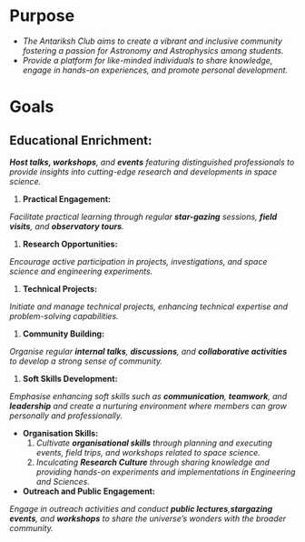 # Purpose

* *The Antariksh Club aims to create a vibrant and inclusive community fostering a passion for Astronomy and Astrophysics among students.*
* *Provide a platform for like-minded individuals to share knowledge, engage in hands-on experiences, and promote personal development.*

# Goals

## Educational Enrichment:

***Host talks, workshops**, and **events** featuring distinguished professionals to provide insights into cutting-edge research and developments in space science.*

1. **Practical Engagement:**

*Facilitate practical learning through regular **star-gazing** sessions, **field visits**, and **observatory tours**.*

1. **Research Opportunities:**

*Encourage active participation in projects, investigations, and space science and engineering experiments.*

1. **Technical Projects:**

*Initiate and manage technical projects, enhancing technical expertise and problem-solving capabilities.*

1. **Community Building:**

*Organise regular **internal talks**, **discussions**, and **collaborative activities** to develop a strong sense of community.*

1. **Soft Skills Development:**

*Emphasise enhancing soft skills such as **communication**, **teamwork**, and **leadership** and create a nurturing environment where members can grow personally and professionally.*

- **Organisation Skills:**
  1. *Cultivate **organisational skills** through planning and executing events, field trips, and workshops related to space science.*
  2. *Inculcating **Research Culture** through sharing knowledge and providing hands-on experiments and implementations in Engineering and Sciences.*
- **Outreach and Public Engagement:**

*Engage in outreach activities and conduct **public lectures**,**stargazing events**, and **workshops** to share the universe’s wonders with the broader community.*
